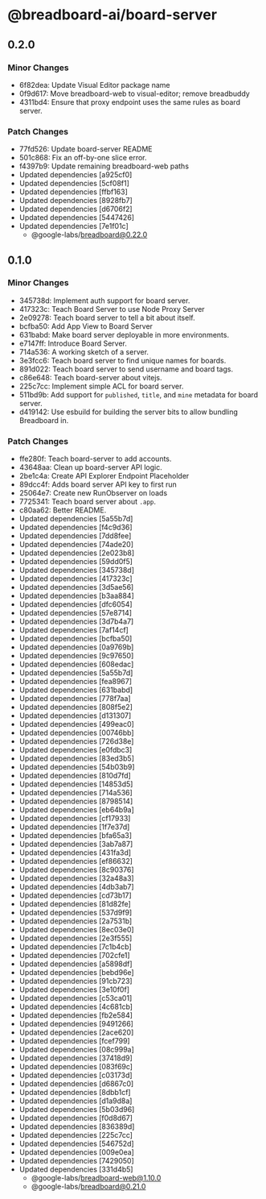 # @breadboard-ai/board-server

## 0.2.0

### Minor Changes

- 6f82dea: Update Visual Editor package name
- 0f9d617: Move breadboard-web to visual-editor; remove breadbuddy
- 4311bd4: Ensure that proxy endpoint uses the same rules as board server.

### Patch Changes

- 77fd526: Update board-server README
- 501c868: Fix an off-by-one slice error.
- f4397b9: Update remaining breadboard-web paths
- Updated dependencies [a925cf0]
- Updated dependencies [5cf08f1]
- Updated dependencies [ffbf163]
- Updated dependencies [8928fb7]
- Updated dependencies [d6706f2]
- Updated dependencies [5447426]
- Updated dependencies [7e1f01c]
  - @google-labs/breadboard@0.22.0

## 0.1.0

### Minor Changes

- 345738d: Implement auth support for board server.
- 417323c: Teach Board Server to use Node Proxy Server
- 2e09278: Teach board server to tell a bit about itself.
- bcfba50: Add App View to Board Server
- 631babd: Make board server deployable in more environments.
- e7147ff: Introduce Board Server.
- 714a536: A working sketch of a server.
- 3e3fcc6: Teach board server to find unique names for boards.
- 891d022: Teach board server to send username and board tags.
- c86e648: Teach board-server about vitejs.
- 225c7cc: Implement simple ACL for board server.
- 511bd9b: Add support for `published`, `title`, and `mine` metadata for board server.
- d419142: Use esbuild for building the server bits to allow bundling Breadboard in.

### Patch Changes

- ffe280f: Teach board-server to add accounts.
- 43648aa: Clean up board-server API logic.
- 2be1c4a: Create API Explorer Endpoint Placeholder
- 89dcc4f: Adds board server API key to first run
- 25064e7: Create new RunObserver on loads
- 7725341: Teach board server about `.app`.
- c80aa62: Better README.
- Updated dependencies [5a55b7d]
- Updated dependencies [f4c9d36]
- Updated dependencies [7dd8fee]
- Updated dependencies [74ade20]
- Updated dependencies [2e023b8]
- Updated dependencies [59dd0f5]
- Updated dependencies [345738d]
- Updated dependencies [417323c]
- Updated dependencies [3d5ae56]
- Updated dependencies [b3aa884]
- Updated dependencies [dfc6054]
- Updated dependencies [57e8714]
- Updated dependencies [3d7b4a7]
- Updated dependencies [7af14cf]
- Updated dependencies [bcfba50]
- Updated dependencies [0a9769b]
- Updated dependencies [9c97650]
- Updated dependencies [608edac]
- Updated dependencies [5a55b7d]
- Updated dependencies [fea8967]
- Updated dependencies [631babd]
- Updated dependencies [778f7aa]
- Updated dependencies [808f5e2]
- Updated dependencies [d131307]
- Updated dependencies [499eac0]
- Updated dependencies [00746bb]
- Updated dependencies [726d38e]
- Updated dependencies [e0fdbc3]
- Updated dependencies [83ed3b5]
- Updated dependencies [54b03b9]
- Updated dependencies [810d7fd]
- Updated dependencies [14853d5]
- Updated dependencies [714a536]
- Updated dependencies [8798514]
- Updated dependencies [eb64b9a]
- Updated dependencies [cf17933]
- Updated dependencies [1f7e37d]
- Updated dependencies [bfa65a3]
- Updated dependencies [3ab7a87]
- Updated dependencies [431fa3d]
- Updated dependencies [ef86632]
- Updated dependencies [8c90376]
- Updated dependencies [32a48a3]
- Updated dependencies [4db3ab7]
- Updated dependencies [cd73b17]
- Updated dependencies [81d82fe]
- Updated dependencies [537d9f9]
- Updated dependencies [2a7531b]
- Updated dependencies [8ec03e0]
- Updated dependencies [2e3f555]
- Updated dependencies [7c1b4cb]
- Updated dependencies [702cfe1]
- Updated dependencies [a5898df]
- Updated dependencies [bebd96e]
- Updated dependencies [91cb723]
- Updated dependencies [3e10f0f]
- Updated dependencies [c53ca01]
- Updated dependencies [4c681cb]
- Updated dependencies [fb2e584]
- Updated dependencies [9491266]
- Updated dependencies [2ace620]
- Updated dependencies [fcef799]
- Updated dependencies [08c999a]
- Updated dependencies [37418d9]
- Updated dependencies [083f69c]
- Updated dependencies [c03173d]
- Updated dependencies [d6867c0]
- Updated dependencies [8dbb1cf]
- Updated dependencies [d1a9d8a]
- Updated dependencies [5b03d96]
- Updated dependencies [f0d8d67]
- Updated dependencies [836389d]
- Updated dependencies [225c7cc]
- Updated dependencies [546752d]
- Updated dependencies [009e0ea]
- Updated dependencies [7429050]
- Updated dependencies [331d4b5]
  - @google-labs/breadboard-web@1.10.0
  - @google-labs/breadboard@0.21.0
